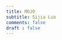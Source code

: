```yaml
---
title: MOJO
subtitle: Sijia Luo
comments: false
draft : false
---
```

<img src ="/img/main.png" alt="" />